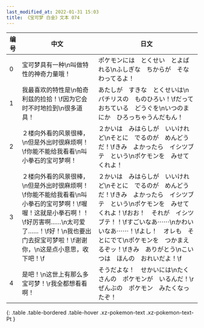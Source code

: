 ```yaml
---
last_modified_at: 2022-01-31 15:03
title: 《宝可梦 白金》文本 074
---
```

| 编号 | 中文 | 日文 |
| ---- | ---- | ---- |
| 0 | 宝可梦具有一种\n叫做特性的神奇力量哦！ | ポケモンには　とくせい　とよばれる\nふしぎな　ちからが　そなわってるよ！ |
| 1 | 我最喜欢的特性是\n帕奇利兹的捡拾！\f因为它会时不时地捡到\n很多道具！ | あたしが　すきな　とくせいは\nパチリスの　ものひろい！\fだって　おちている　どうぐを\nいつのまにか　ひろっちゃうんだもん！ |
| 2 | ２楼向外看的风景很棒，\n但是外出时很麻烦啊！\f你能不能给我看看\n叫小拳石的宝可梦啊！ | ２かいは　みはらしが　いいけれど\nそとに　でるのが　めんどうだ！\fきみ　よかったら　イシツブテ　という\nポケモンを　みせてくれよ！ |
| 3 | ２楼向外看的风景很棒，\n但是外出时很麻烦啊！\f你能不能给我看看\n叫小拳石的宝可梦啊！\f喔喔！这就是小拳石啊！！\f好厉害啊……\n太可爱了……！\f好！\n我也要出门去捉宝可梦啦！\f谢谢你，\n这是点小意思，收下吧！\f | ２かいは　みはらしが　いいけれど\nそとに　でるのが　めんどうだ！\fきみ　よかったら　イシツブテ　という\nポケモンを　みせてくれよ！\fおお！　それが　イシツブテ！！\fすごいなあ⋯⋯\nかわいいなあ⋯⋯！\fよし！　オレも　そとにでて\nポケモンを　つかまえるぞッ！\fきみ　ありがとう\nこいつは　ほんの　おれいだよ！\f |
| 4 | 是吧！\n这世上有那么多宝可梦！\r我全都想看看啊！ | そうだよな！　せかいには\nたくさんの　ポケモンが　いるんだ！\rぜんぶの　ポケモン　みたくなったぞ！ |
{: .table .table-bordered .table-hover .xz-pokemon-text .xz-pokemon-text-Pt }